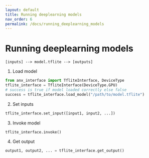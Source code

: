 ```yaml
---
layout: default
title: Running deeplearning models
nav_order: 6
permalink: /docs/running_deeplearning_models
---
```


# Running deeplearning models

`[inputs] --> model.tflite --> [outputs]`

1. Load model
  ```python
  from anx_interface import TfliteInterface, DeviceType
  tflite_interface = TfliteInterface(DeviceType.GPU)
  # success is true if model loaded correctly else false
  success = tflite_interface.load_model("/path/to/model.tflite")
  ```
2. Set inputs
  ```python
  tflite_interface.set_input([input1, input2, ...])
  ```
3. Invoke model
  ```python
  tflite_interface.invoke()
  ```
4. Get output
  ```python
  output1, output2, ... = tflite_interface.get_output()
  ```
